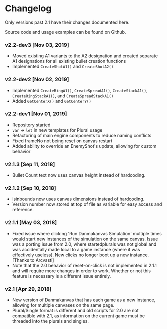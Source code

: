 # Changelog

Only versions past 2.1 have their changes documented here.

Source code and usage examples can be found on Github.

### v2.2-dev3 [Nov 03, 2019]
* Moved existing A1 variants to the A2 designation and created separate A1 designations for all existing bullet creation functions  
* Implemented `CreateShotA1()` and `CreateShotA2()`

### v2.2-dev2 [Nov 02, 2019]

* Implemented `CreateRingA1()`, `CreateSpreadA1()`, `CreateStackA1()`, `CreateRingStackA1()`, and `CreateSpreadStackA1()`  
* Added `GetCenterX()` and `GetCenterY()`  

### v2.2-dev1 [Nov 01, 2019]

* Repository started  
* `var` -> `let` in new templates for Plural usage  
* Refactoring of main engine components to reduce naming conflicts  
* Fixed frameNo not being reset on canvas restart  
* Added ability to override an EnemyShot's update, allowing for custom behavior  

### v2.1.3 [Sep 11, 2018]

* Bullet Count text now uses canvas height instead of hardcoding.  

### v2.1.2 [Sep 10, 2018]

* isinbounds now uses canvas dimensions instead of hardcoding.  
* Version number now stored at top of file as variable for easy access and reference.  

### v2.1.1 [May 03, 2018]

* Fixed issue where clicking 'Run Danmakanvas Simulation' multiple times would start new instances of the simulation on the same canvas. Issue was a porting issue from 2.0, where startedplurals was not global and was accidentally made local to a game instance (where it was effectively useless). New clicks no longer boot up a new instance. [Thanks to Arcvasti]  
* Note that the 2.0 behavior of reset-on-click is not implemented in 2.1.1 and will require more changes in order to work. Whether or not this feature is necessary is a different issue entirely.  

### v2.1 [Apr 29, 2018]

* New version of Danmakanvas that has each game as a new instance, allowing for multiple canvases on the same page.  
* Plural/Single format is different and old scripts for 2.0 are not compatible with 2.1, as information on the current game must be threaded into the plurals and singles.  
